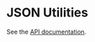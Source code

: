 # JSON Utilities

See the [API documentation](https://www.javadoc.io/doc/net.pincette/pincette-json/latest/index.html).